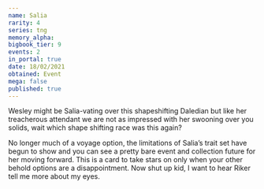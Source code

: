 ```yaml
---
name: Salia
rarity: 4
series: tng
memory_alpha:
bigbook_tier: 9
events: 2
in_portal: true
date: 18/02/2021
obtained: Event
mega: false
published: true
---
```


Wesley might be Salia-vating over this shapeshifting Daledian but like her treacherous attendant we are not as impressed with her swooning over you solids, wait which shape shifting race was this again?

No longer much of a voyage option, the limitations of Salia’s trait set have begun to show and you can see a pretty bare event and collection future for her moving forward. This is a card to take stars on only when your other behold options are a disappointment. Now shut up kid, I want to hear Riker tell me more about my eyes.
